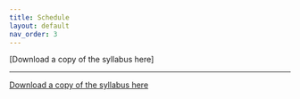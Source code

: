 ```yaml
---
title: Schedule
layout: default
nav_order: 3
---
```


[Download a copy of the syllabus here]


----
[Download a copy of the syllabus here](https://github.com/jucardwell/geog215/blob/main/files/Summer23_GEOG215_Syllabus.pdf)

